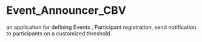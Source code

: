 # Event_Announcer_CBV
an application for defining Events , Participant registration, send notification to  participants on a customized threshold. 
